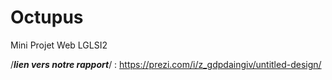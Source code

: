 # Octupus
Mini Projet Web LGLSI2

/*****lien vers notre rapport*****/ : https://prezi.com/i/z_gdpdaingiv/untitled-design/
